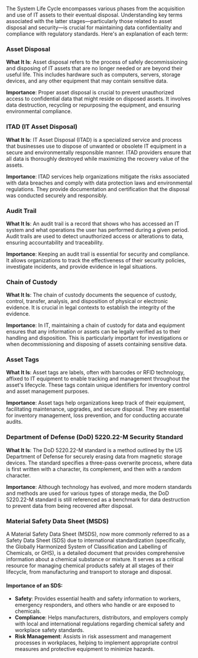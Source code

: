 The System Life Cycle encompasses various phases from the acquisition and use of IT assets to their eventual disposal. Understanding key terms associated with the latter stages—particularly those related to asset disposal and security—is crucial for maintaining data confidentiality and compliance with regulatory standards. Here's an explanation of each term:

### Asset Disposal

**What It Is**: Asset disposal refers to the process of safely decommissioning and disposing of IT assets that are no longer needed or are beyond their useful life. This includes hardware such as computers, servers, storage devices, and any other equipment that may contain sensitive data.

**Importance**: Proper asset disposal is crucial to prevent unauthorized access to confidential data that might reside on disposed assets. It involves data destruction, recycling or repurposing the equipment, and ensuring environmental compliance.

### ITAD (IT Asset Disposal)

**What It Is**: IT Asset Disposal (ITAD) is a specialized service and process that businesses use to dispose of unwanted or obsolete IT equipment in a secure and environmentally responsible manner. ITAD providers ensure that all data is thoroughly destroyed while maximizing the recovery value of the assets.

**Importance**: ITAD services help organizations mitigate the risks associated with data breaches and comply with data protection laws and environmental regulations. They provide documentation and certification that the disposal was conducted securely and responsibly.

### Audit Trail

**What It Is**: An audit trail is a record that shows who has accessed an IT system and what operations the user has performed during a given period. Audit trails are used to detect unauthorized access or alterations to data, ensuring accountability and traceability.

**Importance**: Keeping an audit trail is essential for security and compliance. It allows organizations to track the effectiveness of their security policies, investigate incidents, and provide evidence in legal situations.

### Chain of Custody

**What It Is**: The chain of custody documents the sequence of custody, control, transfer, analysis, and disposition of physical or electronic evidence. It is crucial in legal contexts to establish the integrity of the evidence.

**Importance**: In IT, maintaining a chain of custody for data and equipment ensures that any information or assets can be legally verified as to their handling and disposition. This is particularly important for investigations or when decommissioning and disposing of assets containing sensitive data.

### Asset Tags

**What It Is**: Asset tags are labels, often with barcodes or RFID technology, affixed to IT equipment to enable tracking and management throughout the asset's lifecycle. These tags contain unique identifiers for inventory control and asset management purposes.

**Importance**: Asset tags help organizations keep track of their equipment, facilitating maintenance, upgrades, and secure disposal. They are essential for inventory management, loss prevention, and for conducting accurate audits.

### Department of Defense (DoD) 5220.22-M Security Standard

**What It Is**: The DoD 5220.22-M standard is a method outlined by the US Department of Defense for securely erasing data from magnetic storage devices. The standard specifies a three-pass overwrite process, where data is first written with a character, its complement, and then with a random character.

**Importance**: Although technology has evolved, and more modern standards and methods are used for various types of storage media, the DoD 5220.22-M standard is still referenced as a benchmark for data destruction to prevent data from being recovered after disposal.

### Material Safety Data Sheet (MSDS)

A Material Safety Data Sheet (MSDS), now more commonly referred to as a Safety Data Sheet (SDS) due to international standardization (specifically, the Globally Harmonized System of Classification and Labelling of Chemicals, or GHS), is a detailed document that provides comprehensive information about a chemical substance or mixture. It serves as a critical resource for managing chemical products safely at all stages of their lifecycle, from manufacturing and transport to storage and disposal.

#### Importance of an SDS:

- **Safety**: Provides essential health and safety information to workers, emergency responders, and others who handle or are exposed to chemicals.
- **Compliance**: Helps manufacturers, distributors, and employers comply with local and international regulations regarding chemical safety and workplace safety standards.
- **Risk Management**: Assists in risk assessment and management processes in workplaces, helping to implement appropriate control measures and protective equipment to minimize hazards.